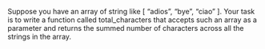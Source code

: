 Suppose you have an array of string like [ “adios”, “bye”, “ciao” ]. Your task is to write a function called total_characters that accepts such an array as a parameter and returns the summed number of characters across all the strings in the array.